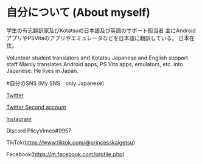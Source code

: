 # 自分について (About myself)
学生の有志翻訳家及びKotatsuの日本語及び英語のサポート担当者
主にAndroidアプリやPSVitaのアプリやエミュレータなどを日本語に翻訳している。
日本在住。

Volunteer student translators and Kotatsu Japanese and English support staff
Mainly translates Android apps, PS Vita apps, emulators, etc. into Japanese.
He lives in Japan.

#自分のSNS (My SNS　only Japanese)

[Twitter](https://mobile.twitter.com/newplicyvimeo2)

[Twitter Second account](https://mobile.twitter.com/newplicyvimeo)

[Instagram](https://www.instagram.com/kuragehime641/)

Discord PlicyVimeo#9957

TikTok(https://www.tiktok.com/@princesskaigetsu)

Facebook(https://m.facebook.com/profile.php)
